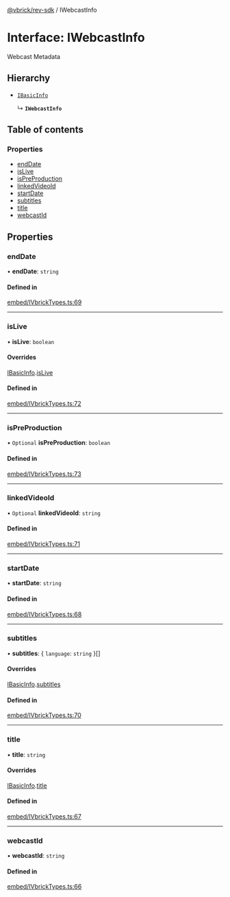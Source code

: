[@vbrick/rev-sdk](../README.md) / IWebcastInfo

# Interface: IWebcastInfo

Webcast Metadata

## Hierarchy

- [`IBasicInfo`](IBasicInfo.md)

  ↳ **`IWebcastInfo`**

## Table of contents

### Properties

- [endDate](IWebcastInfo.md#enddate)
- [isLive](IWebcastInfo.md#islive)
- [isPreProduction](IWebcastInfo.md#ispreproduction)
- [linkedVideoId](IWebcastInfo.md#linkedvideoid)
- [startDate](IWebcastInfo.md#startdate)
- [subtitles](IWebcastInfo.md#subtitles)
- [title](IWebcastInfo.md#title)
- [webcastId](IWebcastInfo.md#webcastid)

## Properties

### endDate

• **endDate**: `string`

#### Defined in

[embed/IVbrickTypes.ts:69](https://github.com/vbrick/rev-sdk-js/blob/3af4ced/src/embed/IVbrickTypes.ts#L69)

___

### isLive

• **isLive**: `boolean`

#### Overrides

[IBasicInfo](IBasicInfo.md).[isLive](IBasicInfo.md#islive)

#### Defined in

[embed/IVbrickTypes.ts:72](https://github.com/vbrick/rev-sdk-js/blob/3af4ced/src/embed/IVbrickTypes.ts#L72)

___

### isPreProduction

• `Optional` **isPreProduction**: `boolean`

#### Defined in

[embed/IVbrickTypes.ts:73](https://github.com/vbrick/rev-sdk-js/blob/3af4ced/src/embed/IVbrickTypes.ts#L73)

___

### linkedVideoId

• `Optional` **linkedVideoId**: `string`

#### Defined in

[embed/IVbrickTypes.ts:71](https://github.com/vbrick/rev-sdk-js/blob/3af4ced/src/embed/IVbrickTypes.ts#L71)

___

### startDate

• **startDate**: `string`

#### Defined in

[embed/IVbrickTypes.ts:68](https://github.com/vbrick/rev-sdk-js/blob/3af4ced/src/embed/IVbrickTypes.ts#L68)

___

### subtitles

• **subtitles**: { `language`: `string`  }[]

#### Overrides

[IBasicInfo](IBasicInfo.md).[subtitles](IBasicInfo.md#subtitles)

#### Defined in

[embed/IVbrickTypes.ts:70](https://github.com/vbrick/rev-sdk-js/blob/3af4ced/src/embed/IVbrickTypes.ts#L70)

___

### title

• **title**: `string`

#### Overrides

[IBasicInfo](IBasicInfo.md).[title](IBasicInfo.md#title)

#### Defined in

[embed/IVbrickTypes.ts:67](https://github.com/vbrick/rev-sdk-js/blob/3af4ced/src/embed/IVbrickTypes.ts#L67)

___

### webcastId

• **webcastId**: `string`

#### Defined in

[embed/IVbrickTypes.ts:66](https://github.com/vbrick/rev-sdk-js/blob/3af4ced/src/embed/IVbrickTypes.ts#L66)
